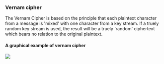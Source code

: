 ### Vernam cipher

The Vernam Cipher is based on the principle that each plaintext character from a message is 'mixed' with one character from a key stream. If a truely random key stream is used, the result will be a truely 'random' ciphertext which bears no relation to the original plaintext.

#### A graphical example of vernam cipher
![](https://image.slidesharecdn.com/crypto101-111204144031-phpapp02/95/cryptography-101-11-728.jpg?cb=1323013923)
